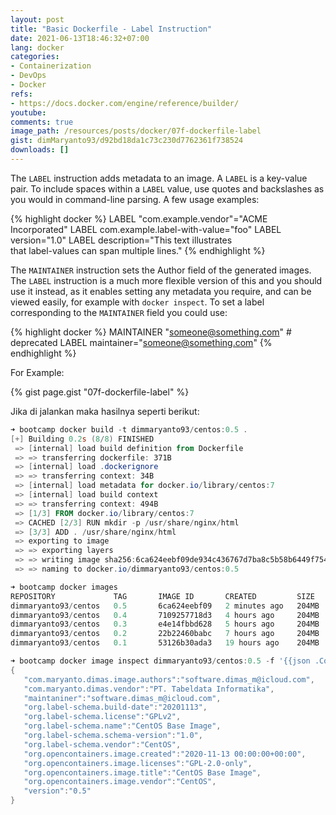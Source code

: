 ```yaml
---
layout: post
title: "Basic Dockerfile - Label Instruction"
date: 2021-06-13T18:46:32+07:00
lang: docker
categories:
- Containerization
- DevOps
- Docker
refs: 
- https://docs.docker.com/engine/reference/builder/
youtube: 
comments: true
image_path: /resources/posts/docker/07f-dockerfile-label
gist: dimMaryanto93/d92bd18da1c73c230d7762361f738524
downloads: []
---
```



The `LABEL` instruction adds metadata to an image. A `LABEL` is a key-value pair. To include spaces within a `LABEL` value, use quotes and backslashes as you would in command-line parsing. A few usage examples:

{% highlight docker %}
LABEL "com.example.vendor"="ACME Incorporated"
LABEL com.example.label-with-value="foo"
LABEL version="1.0"
LABEL description="This text illustrates \
that label-values can span multiple lines."
{% endhighlight %}

The `MAINTAINER` instruction sets the Author field of the generated images. The `LABEL` instruction is a much more flexible version of this and you should use it instead, as it enables setting any metadata you require, and can be viewed easily, for example with `docker inspect`. To set a label corresponding to the `MAINTAINER` field you could use:

{% highlight docker %}
MAINTAINER "someone@something.com" # deprecated
LABEL maintainer="someone@something.com"
{% endhighlight %}

For Example:

{% gist page.gist "07f-dockerfile-label" %}

Jika di jalankan maka hasilnya seperti berikut:

```powershell
➜ bootcamp docker build -t dimmaryanto93/centos:0.5 .                               
[+] Building 0.2s (8/8) FINISHED
 => [internal] load build definition from Dockerfile                                 0.0s 
 => => transferring dockerfile: 371B                                                 0.0s 
 => [internal] load .dockerignore                                                    0.0s 
 => => transferring context: 34B                                                     0.0s 
 => [internal] load metadata for docker.io/library/centos:7                          0.0s 
 => [internal] load build context                                                    0.0s 
 => => transferring context: 494B                                                    0.0s 
 => [1/3] FROM docker.io/library/centos:7                                            0.0s 
 => CACHED [2/3] RUN mkdir -p /usr/share/nginx/html                                  0.0s 
 => [3/3] ADD . /usr/share/nginx/html                                                0.0s 
 => exporting to image                                                               0.0s 
 => => exporting layers                                                              0.0s 
 => => writing image sha256:6ca624eebf09de934c436767d7ba8c5b58b6449f7543f74b7aca089  0.0s 
 => => naming to docker.io/dimmaryanto93/centos:0.5

➜ bootcamp docker images
REPOSITORY             TAG       IMAGE ID       CREATED         SIZE
dimmaryanto93/centos   0.5       6ca624eebf09   2 minutes ago   204MB
dimmaryanto93/centos   0.4       7109257718d3   4 hours ago     204MB
dimmaryanto93/centos   0.3       e4e14fbbd628   5 hours ago     204MB
dimmaryanto93/centos   0.2       22b22460babc   7 hours ago     204MB
dimmaryanto93/centos   0.1       53126b30ada3   19 hours ago    204MB

➜ bootcamp docker image inspect dimmaryanto93/centos:0.5 -f '{{json .Config.Labels}}'
{
   "com.maryanto.dimas.image.authors":"software.dimas_m@icloud.com",
   "com.maryanto.dimas.vendor":"PT. Tabeldata Informatika",
   "maintaniner":"software.dimas_m@icloud.com",
   "org.label-schema.build-date":"20201113",
   "org.label-schema.license":"GPLv2",
   "org.label-schema.name":"CentOS Base Image",
   "org.label-schema.schema-version":"1.0",
   "org.label-schema.vendor":"CentOS",
   "org.opencontainers.image.created":"2020-11-13 00:00:00+00:00",
   "org.opencontainers.image.licenses":"GPL-2.0-only",
   "org.opencontainers.image.title":"CentOS Base Image",
   "org.opencontainers.image.vendor":"CentOS",
   "version":"0.5"
}
```